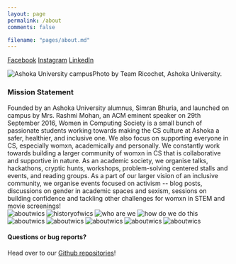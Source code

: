 ```yaml
---
layout: page
permalink: /about
comments: false

filename: "pages/about.md"
---
```

<link rel="stylesheet" href="https://cdnjs.cloudflare.com/ajax/libs/font-awesome/4.7.0/css/font-awesome.min.css">
<div class="row justify-content-between">
<div class="col-md-8 pr-5">
<style type="text/css">
	a{
		text-align: center;
	}
</style>

<a href="https://www.facebook.com/ashokawics" class="fa fa-facebook">Facebook</a>
<a href="https://www.instagram.com/wics.ashoka/" class="fa fa-instagram">Instagram</a>
<a href="https://www.linkedin.com/company/wics-ashoka-university" class="fa fa-linkedin">LinkedIn</a>
<p class="mb-5"><img class="shadow-lg" src="{{site.baseurl}}/assets/images/about-1.png" alt="Ashoka University campus" />Photo by Team Ricochet, Ashoka University. </p>

<h3>Mission Statement</h3>
Founded by an Ashoka University alumnus, Simran Bhuria, and launched on campus by Mrs. Rashmi Mohan, an ACM eminent speaker on 29th September 2016, Women in Computing Society is a small bunch of passionate students working towards making the CS culture at Ashoka a safer, healthier, and inclusive one. We also focus on supporting everyone in CS, especially womxn, academically and personally. We constantly work towards building a larger community of womxn in CS that is collaborative and supportive in nature. As an academic society, we organise talks, hackathons, cryptic hunts, workshops, problem-solving centered stalls and events, and reading groups. As a part of our larger vision of an inclusive community, we organise events focused on activism -- blog posts, discussions on gender in academic spaces and sexism, sessions on building confidence and tackling other challenges for womxn in STEM and movie screenings! 
<br>

<img class="shadow-lg" src="{{site.baseurl}}/assets/images/aboutwics/1.png" alt="aboutwics" />
<img class="shadow-lg" src="{{site.baseurl}}/assets/images/aboutwics/2.png" alt="historyofwics" />
<img class="shadow-lg" src="{{site.baseurl}}/assets/images/aboutwics/3.png" alt="who are we" />
<img class="shadow-lg" src="{{site.baseurl}}/assets/images/aboutwics/4.png" alt="how do we do this" />
<img class="shadow-lg" src="{{site.baseurl}}/assets/images/aboutwics/5.png" alt="aboutwics" />
<img class="shadow-lg" src="{{site.baseurl}}/assets/images/aboutwics/6.png" alt="aboutwics" />
<img class="shadow-lg" src="{{site.baseurl}}/assets/images/aboutwics/7.png" alt="aboutwics" />
<img class="shadow-lg" src="{{site.baseurl}}/assets/images/aboutwics/8.png" alt="aboutwics" />
<img class="shadow-lg" src="{{site.baseurl}}/assets/images/aboutwics/9.png" alt="aboutwics" />

<h4>Questions or bug reports?</h4>

<p>Head over to our <a href="https://github.com/wics-ashoka">Github repositories</a>!</p>

</div>

<div class="col-md-4">

<!-- <div class="sticky-top sticky-top-80">
<h5>Buy me a coffee</h5>

<p>Check out our other work on our <a target="_blank" href="https://github.com/wics-ashoka">Github Organisation <i class="fab fa-github"></i></a>.</p>

</div> -->
</div>
</div>
